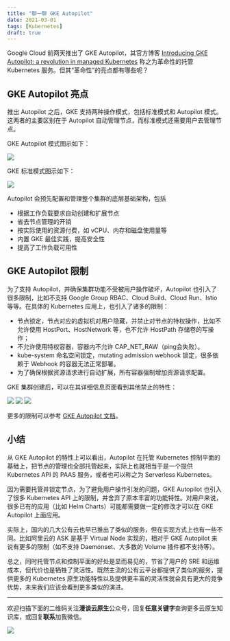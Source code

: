 ```yaml
---
title: "聊一聊 GKE Autopilot"
date: 2021-03-01
tags: [Kubernetes]
draft: true
---
```


Google Cloud 前两天推出了 GKE Autopilot，其官方博客 [Introducing GKE Autopilot: a revolution in managed Kubernetes](https://cloud.google.com/blog/products/containers-kubernetes/introducing-gke-autopilot) 称之为革命性的托管 Kubernetes 服务。但其“革命性”的亮点都有哪些呢？

## GKE Autopilot 亮点

推出 Autopilot 之后，GKE 支持两种操作模式，包括标准模式和 Autopilot 模式。这两者的主要区别在于 Autopilot 自动管理节点，而标准模式还需要用户去管理节点。

GKE Autopilot 模式图示如下：

![](2021-02-28-11-33-00.png)

GKE 标准模式图示如下：

![](2021-02-28-11-33-19.png)

Autopilot 会预先配置和管理整个集群的底层基础架构，包括

- 根据工作负载要求自动创建和扩展节点
- 省去节点管理的开销
- 按实际使用的资源付费，如 vCPU、内存和磁盘使用量等
- 内置 GKE 最佳实践，提高安全性
- 提高了工作负载可用性

## GKE Autopilot 限制

为了支持 Autopilot，并确保集群功能不受被用户操作破坏，Autopilot 也引入了很多限制，比如不支持 Google Group RBAC、Cloud Build、Cloud Run、Istio 等等。在具体的 Kubernetes 应用上，也引入了诸多的限制：

* 节点锁定，节点对应的虚拟机对用户隐藏，并禁止对节点的特权操作，比如不允许使用 HostPort、HostNetwork 等，也不允许 HostPath 存储卷的写操作；
* 不允许使用特权容器，容器内不允许 CAP_NET_RAW（ping会失败）。
* kube-system 命名空间锁定，mutating admission webhook 锁定，很多依赖于 Webhook 的容器无法正常部署。
* 为了确保根据资源请求进行自动扩展，所有容器强制增加资源请求配置。

GKE 集群创建后，可以在其详细信息页面看到其他禁止的特性：

![](2021-02-28-11-33-44.png)
![](2021-02-28-11-33-58.png)
![](2021-02-28-11-34-07.png)

更多的限制可以参考 [GKE Autopilot 文档](https://cloud.google.com/kubernetes-engine/docs/concepts/autopilot-overview)。

## 小结

从 GKE Autopilot 的特性上可以看出，Autopilot 在托管 Kubernetes 控制平面的基础上，把节点的管理也全部托管起来，实际上也就相当于是一个提供 Kubernetes API 的 PAAS 服务，或者也可以称之为 Serverless Kubernetes。

因为需要托管并锁定节点，为了避免用户操作引发的问题，GKE Autopilot 也引入了很多 Kubernetes API 上的限制，并舍弃了原本丰富的功能特性。对用户来说，很多已有的应用（比如 Helm Charts）可能都需要做一定的修改才可以在 GKE Autopilot 上面应用。

实际上，国内的几大公有云也早已推出了类似的服务，但在实现方式上也有一些不同。比如阿里云的 ASK 是基于 Virtual Node 实现的，相对于 GKE  Autopilot 来说有更多的限制（如不支持 Daemonset、大多数的 Volume 插件都不支持等）。

总之，同时托管节点和控制平面的好处是显而易见的，节省了用户的 SRE 和运维成本，但代价也是牺牲了灵活性。既然主流的公有云平台都提供了类似的服务，提供更多的 Kubernetes 原生功能特性以及提供更丰富的灵活性就会具有更大的竞争优势，未来我们应该会看到更多类似的演进。

---

欢迎扫描下面的二维码关注**漫谈云原生**公众号，回复**任意关键字**查询更多云原生知识库，或回复**联系**加我微信。

![](https://feisky.xyz/assets/mp.png)
